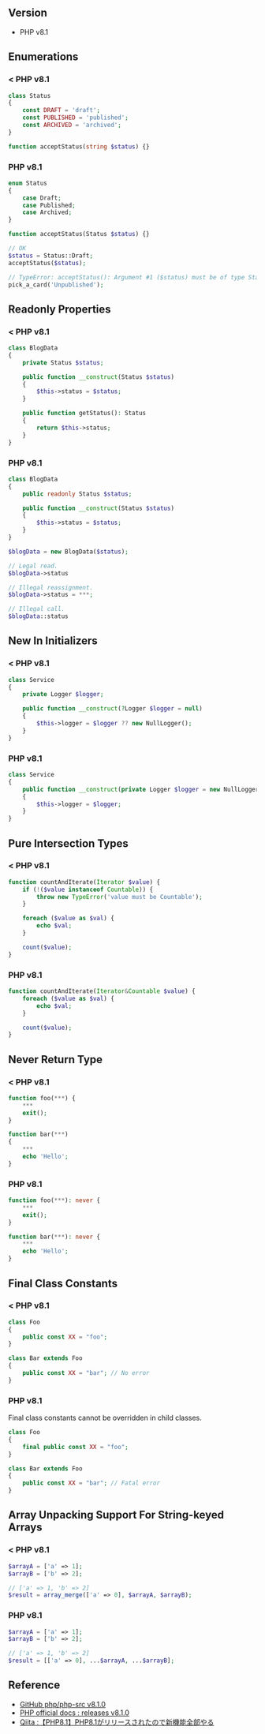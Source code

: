 ## Version
- PHP v8.1

## Enumerations

### < PHP v8.1
```php
class Status
{
    const DRAFT = 'draft';
    const PUBLISHED = 'published';
    const ARCHIVED = 'archived';
}

function acceptStatus(string $status) {}
```

### PHP v8.1
```php
enum Status
{
    case Draft;
    case Published;
    case Archived;
}

function acceptStatus(Status $status) {}

// OK
$status = Status::Draft;
acceptStatus($status);

// TypeError: acceptStatus(): Argument #1 ($status) must be of type Status, string given
pick_a_card('Unpublished');
```

## Readonly Properties

### < PHP v8.1
```php
class BlogData
{
    private Status $status;

    public function __construct(Status $status)
    {
        $this->status = $status;
    }

    public function getStatus(): Status
    {
        return $this->status;
    }
}
```

### PHP v8.1
```php
class BlogData
{
    public readonly Status $status;

    public function __construct(Status $status)
    {
        $this->status = $status;
    }
}

$blogData = new BlogData($status);

// Legal read.
$blogData->status

// Illegal reassignment.
$blogData->status = ***;

// Illegal call.
$blogData::status
```

## New In Initializers

### < PHP v8.1
```php
class Service
{
    private Logger $logger;

    public function __construct(?Logger $logger = null)
    {
        $this->logger = $logger ?? new NullLogger();
    }
}
```

### PHP v8.1
```php
class Service
{
    public function __construct(private Logger $logger = new NullLogger())
    {
        $this->logger = $logger;
    }
}
```

## Pure Intersection Types

### < PHP v8.1
```php
function countAndIterate(Iterator $value) {
    if (!($value instanceof Countable)) {
        throw new TypeError('value must be Countable');
    }

    foreach ($value as $val) {
        echo $val;
    }

    count($value);
}
```

### PHP v8.1
```php
function countAndIterate(Iterator&Countable $value) {
    foreach ($value as $val) {
        echo $val;
    }

    count($value);
}
```

## Never Return Type

### < PHP v8.1
```php
function foo(***) {
    ***
    exit();
}

function bar(***)
{
    ***
    echo 'Hello';
}
```

### PHP v8.1
```php
function foo(***): never {
    ***
    exit();
}

function bar(***): never {
    ***
    echo 'Hello';
}
```

## Final Class Constants

### < PHP v8.1
```php
class Foo
{
    public const XX = "foo";
}

class Bar extends Foo
{
    public const XX = "bar"; // No error
}
```

### PHP v8.1
Final class constants cannot be overridden in child classes.
```php
class Foo
{
    final public const XX = "foo";
}

class Bar extends Foo
{
    public const XX = "bar"; // Fatal error
}
```

## Array Unpacking Support For String-keyed Arrays

### < PHP v8.1
```php
$arrayA = ['a' => 1];
$arrayB = ['b' => 2];

// ['a' => 1, 'b' => 2]
$result = array_merge(['a' => 0], $arrayA, $arrayB);
```

### PHP v8.1
```php
$arrayA = ['a' => 1];
$arrayB = ['b' => 2];

// ['a' => 1, 'b' => 2]
$result = [['a' => 0], ...$arrayA, ...$arrayB];
```


## Reference
- [GitHub php/php-src v8.1.0](https://github.com/php/php-src/blob/php-8.1.0/UPGRADING)
- [PHP official docs : releases v8.1.0](https://www.php.net/releases/8.1/en.php)
- [Qiita :【PHP8.1】PHP8.1がリリースされたので新機能全部やる](https://qiita.com/rana_kualu/items/e350b8ff80f929626eb9)
